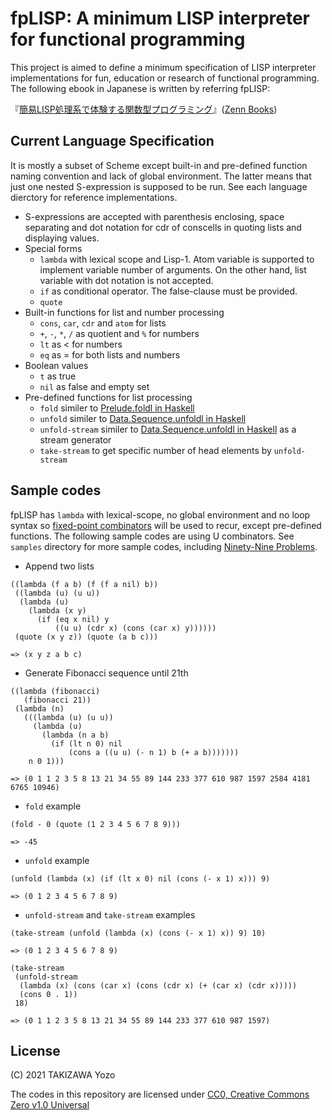 # fpLISP: A minimum LISP interpreter for functional programming

This project is aimed to define a minimum specification of LISP interpreter implementations for fun, education or research of functional programming. The following ebook in Japanese is written by referring fpLISP:

『[簡易LISP処理系で体験する関数型プログラミング](http://bit.ly/fpLISP-book)』([Zenn Books](https://zenn.dev/books))

## Current Language Specification

It is mostly a subset of Scheme except built-in and pre-defined function naming convention and lack of global environment. The latter means that just one nested S-expression is supposed to be run. See each language dierctory for reference implementations.

* S-expressions are accepted with parenthesis enclosing, space separating and dot notation for cdr of conscells in quoting lists and displaying values.
* Special forms
	* `lambda` with lexical scope and Lisp-1. Atom variable is supported to implement variable number of arguments. On the other hand, list variable with dot notation is not accepted.
	* `if` as conditional operator. The false-clause must be provided.
	* `quote`
* Built-in functions for list and number processing
	* `cons`, `car`, `cdr` and `atom` for lists
	* `+`, `-`, `*`, `/` as quotient and `%` for numbers
	* `lt` as < for numbers
	* `eq` as = for both lists and numbers
* Boolean values
	* `t` as true
	* `nil` as false and empty set
* Pre-defined functions for list processing
	* `fold` similer to [Prelude.foldl in Haskell](http://zvon.org/other/haskell/Outputprelude/foldl_f.html)
	* `unfold` similer to [Data.Sequence.unfoldl in Haskell](https://hackage.haskell.org/package/containers-0.6.5.1/docs/Data-Sequence.html)
	* `unfold-stream` similer to [Data.Sequence.unfoldl in Haskell](https://hackage.haskell.org/package/containers-0.6.5.1/docs/Data-Sequence.html) as a stream generator
	* `take-stream` to get specific number of head elements by `unfold-stream`

## Sample codes

fpLISP has `lambda` with lexical-scope, no global environment and no loop syntax so [fixed-point combinators](https://en.wikipedia.org/wiki/Fixed-point_combinator) will be used to recur, except pre-defined functions. The following sample codes are using U combinators. See `samples` directory for more sample codes, including [Ninety-Nine Problems](https://www.ic.unicamp.br/~meidanis/courses/mc336/2006s2/funcional/L-99_Ninety-Nine_Lisp_Problems.html).

* Append two lists
```
((lambda (f a b) (f (f a nil) b))
 ((lambda (u) (u u))
  (lambda (u)
    (lambda (x y)
      (if (eq x nil) y
          ((u u) (cdr x) (cons (car x) y))))))
 (quote (x y z)) (quote (a b c)))

=> (x y z a b c)
```

* Generate Fibonacci sequence until 21th
```
((lambda (fibonacci)
   (fibonacci 21))
 (lambda (n)
   (((lambda (u) (u u))
     (lambda (u)
       (lambda (n a b)
         (if (lt n 0) nil
             (cons a ((u u) (- n 1) b (+ a b)))))))
    n 0 1)))

=> (0 1 1 2 3 5 8 13 21 34 55 89 144 233 377 610 987 1597 2584 4181 6765 10946)
```

* `fold` example
```
(fold - 0 (quote (1 2 3 4 5 6 7 8 9)))

=> -45
```

* `unfold` example
```
(unfold (lambda (x) (if (lt x 0) nil (cons (- x 1) x))) 9)

=> (0 1 2 3 4 5 6 7 8 9)
```

* `unfold-stream` and `take-stream` examples
```
(take-stream (unfold (lambda (x) (cons (- x 1) x)) 9) 10)

=> (0 1 2 3 4 5 6 7 8 9)
```
```
(take-stream
 (unfold-stream
  (lambda (x) (cons (car x) (cons (cdr x) (+ (car x) (cdr x)))))
  (cons 0 . 1))
 18)

=> (0 1 1 2 3 5 8 13 21 34 55 89 144 233 377 610 987 1597)
```


## License

(C) 2021 TAKIZAWA Yozo

The codes in this repository are licensed under [CC0, Creative Commons Zero v1.0 Universal](https://creativecommons.org/publicdomain/zero/1.0/)

